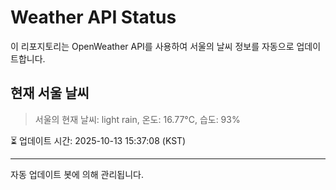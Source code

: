 
# Weather API Status

이 리포지토리는 OpenWeather API를 사용하여 서울의 날씨 정보를 자동으로 업데이트합니다.

## 현재 서울 날씨
> 서울의 현재 날씨: light rain, 온도: 16.77°C, 습도: 93%

⏳ 업데이트 시간: 2025-10-13 15:37:08 (KST)

---
자동 업데이트 봇에 의해 관리됩니다.
